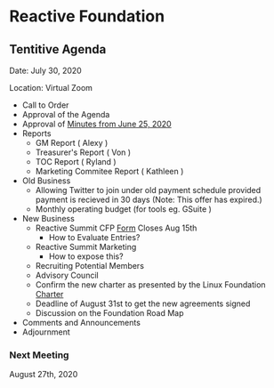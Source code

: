 # Reactive Foundation

## Tentitive Agenda

Date: July 30, 2020

Location: Virtual Zoom

 - Call to Order
  -  Approval of the Agenda
  -  Approval of [Minutes from June 25, 2020](https://github.com/reactivefoundation/foundation/blob/master/meetings/2020-06-25/minutes.md)
 - Reports
    - GM Report ( Alexy )
    - Treasurer's Report ( Von )
    - TOC Report ( Ryland )
    - Marketing Commitee Report ( Kathleen )
 - Old Business
    - Allowing Twitter to join under old payment schedule provided payment is recieved in 30 days (Note: This offer has expired.)
    - Monthly operating budget (for tools eg. GSuite )
 - New Business
    - Reactive Summit CFP [Form](https://forms.gle/fMUL2A1cA962PgyVA) Closes Aug 15th
      -  How to Evaluate Entries?
    - Reactive Summit Marketing
      -  How to expose this?
    - Recruiting Potential Members
    - Advisory Council
    - Confirm the new charter as presented by the Linux Foundation [Charter](https://docs.google.com/document/d/1OvIdmkdLcz38eLq89dwuByzIi19WGMEH-cwo2c_zy6s/edit?ts=5ef3a3c1#)
    - Deadline of August 31st to get the new agreements signed
    - Discussion on the Foundation Road Map
 - Comments and Announcements
 - Adjournment

### Next Meeting 
August 27th, 2020